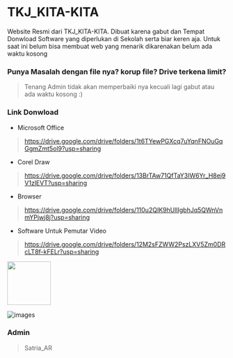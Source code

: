 # TKJ_KITA-KITA
Website Resmi dari TKJ_KITA-KITA. Dibuat karena gabut dan Tempat Donwload Software yang diperlukan di Sekolah serta biar keren aja. Untuk saat ini belum bisa membuat web yang menarik dikarenakan belum ada waktu kosong

### Punya Masalah dengan file nya? korup file? Drive terkena limit?
> Tenang Admin tidak akan memperbaiki nya kecuali lagi gabut atau ada waktu kosong :)

### Link Donwload
- Microsoft Office
> https://drive.google.com/drive/folders/1t6TYewPGXcq7uYqnFNOuGqGgmZmt5ol9?usp=sharing

- Corel Draw
> https://drive.google.com/drive/folders/13BrTAw71QfTaY3IW6Yr_H8ej9V1zlEVT?usp=sharing

- Browser
> https://drive.google.com/drive/folders/110u2QIK9hUllIgbhJq5QWnVnmYPjwj8j?usp=sharing

- Software Untuk Pemutar Video
> https://drive.google.com/drive/folders/12M2sFZWW2PszLXV5Zm0DRcLT8f-kFELr?usp=sharing

<img src="IMG_LINK" width="100" height="100"/>

![images](https://user-images.githubusercontent.com/87884544/126892995-de03b1ac-c68d-4924-be29-0c8e66cc8344.jpeg)




### Admin
> Satria_AR
